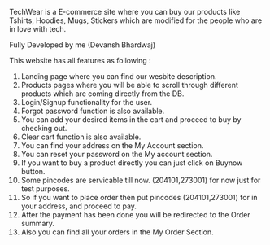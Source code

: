 TechWear is a E-commerce site where you can buy our products like Tshirts, Hoodies, Mugs, Stickers which are modified for the people who are in love with tech.

Fully Developed by me (Devansh Bhardwaj)

This website has all features as following : 

1. Landing page where you can find our wesbite description.
2. Products pages where you will be able to scroll through different products which are coming directly from the DB.
3. Login/Signup functionality for the user.
4. Forgot password function is also available.
5. You can add your desired items in the cart and proceed to buy by checking out.
6. Clear cart function is also available.
7. You can find your address on the My Account section.
8. You can reset your password on the My account section.
9. If you want to buy a product directly you can just click on Buynow button.
10. Some pincodes are servicable till now. (204101,273001) for now just for test purposes.
11. So if you want to place order then put pincodes (204101,273001) for in your address, and proceed to pay.
12. After the payment has been done you will be redirected to the Order summary.
13. Also you can find all your orders in the My Order Section.
